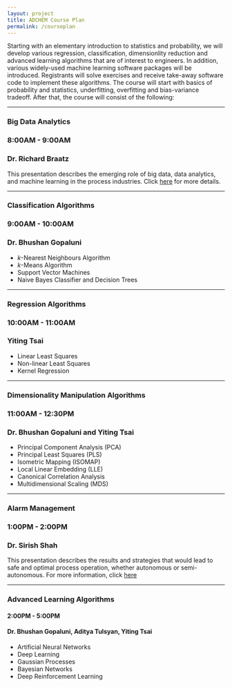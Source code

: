 ```yaml
---
layout: project
title: ADCHEM Course Plan
permalink: /courseplan
---
```


Starting with an elementary introduction to statistics and probability, we will develop various regression, classification, dimensionlity reduction and advanced learning algorithms that are of interest to engineers. In addition, various widely-used machine learning software packages will be introduced. Registrants will solve exercises and receive take-away software code to implement these algorithms. The course will start with basics of probability and statistics, underfitting, overfitting and bias-variance tradeoff. After that, the course will consist of the following:

--------------

### **Big Data Analytics**
### 8:00AM - 9:00AM
### Dr. Richard Braatz

This presentation describes the emerging role of big data, data analytics, and machine learning in the process industries. Click [here](/bigdataanalytics) for more details. 

-------------

### **Classification Algorithms**
### 9:00AM - 10:00AM
### Dr. Bhushan Gopaluni

- *k*-Nearest Neighbours Algorithm
- *k*-Means Algorithm
- Support Vector Machines
- Naive Bayes Classifier and Decision Trees

-------------

### **Regression Algorithms**
### 10:00AM - 11:00AM
### Yiting Tsai

- Linear Least Squares
- Non-linear Least Squares
- Kernel Regression

--------------

### **Dimensionality Manipulation Algorithms**
### 11:00AM - 12:30PM
### Dr. Bhushan Gopaluni and Yiting Tsai

- Principal Component Analysis (PCA)
- Principal Least Squares (PLS)
- Isometric Mapping (ISOMAP)
- Local Linear Embedding (LLE)
- Canonical Correlation Analysis
- Multidimensional Scaling (MDS)

----------------

### **Alarm Management**
### 1:00PM - 2:00PM
### Dr. Sirish Shah

This presentation describes the results and strategies that would lead to safe and optimal process operation, whether autonomous or semi-autonomous. For more information, click [here](/tools_processanalytics)

----------------

### Advanced Learning Algorithms
#### 2:00PM - 5:00PM
#### Dr. Bhushan Gopaluni, Aditya Tulsyan, Yiting Tsai

- Artificial Neural Networks
- Deep Learning
- Gaussian Processes
- Bayesian Networks
- Deep Reinforcement Learning